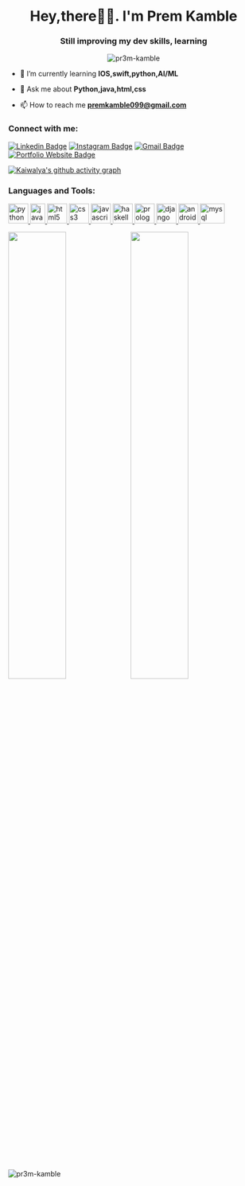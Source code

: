 <h1 align="center">Hey,there👋🏻. I'm Prem Kamble</h1>
<h3 align="center">Still improving my dev skills, learning</h3>

<p align="center"> <img src="https://komarev.com/ghpvc/?username=pr3m-kamble&label=Profile%20views&color=0e75b6&style=flat" alt="pr3m-kamble" /> </p>



- 🌱 I’m currently learning **IOS,swift,python,AI/ML**

- 💬 Ask me about **Python,java,html,css**

- 📫 How to reach me **premkamble099@gmail.com**

<h3 align="left">Connect with me:</h3>

[![Linkedin Badge](https://img.shields.io/badge/-prem_kamble-blue?style=flat-square&logo=Linkedin&logoColor=white&link=https://www.linkedin.com/in/prem-kamble/)](https://www.linkedin.com/in/prem/)
[![Instagram Badge](https://img.shields.io/badge/-pr3msig-purple?style=flat-square&logo=instagram&logoColor=white&link=https://instagram.com/notkaiwalya)](https://instagram.com/npr3msig)
[![Gmail Badge](https://img.shields.io/badge/-premkamble099@gmail.com-c14438?style=flat-square&logo=Gmail&logoColor=white&link=mailto:kaiwalyakoparkar@gmail.com)](mailto:premkamble099@gmail.com)
[![Portfolio Website Badge](https://img.shields.io/badge/-Portfolio-black?style=flat-square&logo=BioLink&logoColor=white&link=https://link.kaiwalyakoparkar.com/)](https://link.kaiwalyakoparkar.com/)

[![Kaiwalya's github activity graph](https://github-readme-activity-graph.vercel.app/graph?username=pr3m-kamble&bg_color=0f2d3d&color=1cadfb&line=1cadfb&point=1cadfb&area=true&hide_border=true)](https://github.com/ashutosh00710/github-readme-activity-graph)

<h3 align="left">Languages and Tools:</h3>

<p align="left"> 
  <a href="https://www.python.org" target="_blank" rel="noreferrer"> 
    <img src="https://upload.wikimedia.org/wikipedia/commons/thumb/c/c3/Python-logo-notext.svg/182px-Python-logo-notext.svg.png" alt="python" width="40" height="40"/> 
  </a> 
  <a href="https://www.java.com" target="_blank" rel="noreferrer"> 
    <img src="https://upload.wikimedia.org/wikipedia/en/thumb/3/30/Java_programming_language_logo.svg/182px-Java_programming_language_logo.svg.png" alt="java" width="30" height="40"/> 
  </a> 
  <a href="https://www.w3.org/html/" target="_blank" rel="noreferrer"> 
    <img src="https://upload.wikimedia.org/wikipedia/commons/thumb/6/61/HTML5_logo_and_wordmark.svg/195px-HTML5_logo_and_wordmark.svg.png" alt="html5" width="40" height="40"/> 
  </a> 
  <a href="https://www.w3schools.com/css/" target="_blank" rel="noreferrer"> 
    <img src="https://upload.wikimedia.org/wikipedia/commons/thumb/d/d5/CSS3_logo_and_wordmark.svg/180px-CSS3_logo_and_wordmark.svg.png" alt="css3" width="40" height="40"/> 
  </a> 
  <a href="https://developer.mozilla.org/en-US/docs/Web/JavaScript" target="_blank" rel="noreferrer"> 
    <img src="https://www.javascripttutorial.net/wp-content/uploads/2021/04/JavaScript-Tutorial.svg" alt="javascript" width="40" height="40"/> 
  </a> 
  <a href="https://www.haskell.org/" target="_blank" rel="noreferrer"> 
    <img src="https://upload.wikimedia.org/wikipedia/commons/1/1c/Haskell-Logo.svg" alt="haskell" width="40" height="40"/> 
  </a> 
  <a href="https://en.wikipedia.org/wiki/Prolog" target="_blank" rel="noreferrer"> 
    <img src="https://www.swi-prolog.org/download/logo/swipl-128.png" alt="prolog" width="40" height="40"/> 
  </a> 
  <a href="https://www.djangoproject.com/" target="_blank" rel="noreferrer"> 
    <img src="https://cdn.worldvectorlogo.com/logos/django.svg" alt="django" width="40" height="40"/> 
  </a> 
  <a href="https://developer.android.com" target="_blank" rel="noreferrer"> 
    <img src="https://upload.wikimedia.org/wikipedia/commons/thumb/6/64/Android_logo_2019_%28stacked%29.svg/182px-Android_logo_2019_%28stacked%29.svg.png" alt="android" width="40" height="40"/> 
  </a> 
  <a href="https://www.mysql.com/" target="_blank" rel="noreferrer"> 
    <img src="https://upload.wikimedia.org/wikipedia/en/thumb/d/dd/MySQL_logo.svg/150px-MySQL_logo.svg.png" alt="mysql" width="50" height="40"/> 
  </a> 
</p>



<p align="left">
	
  <img width="48%" src="https://github-readme-stats.vercel.app/api?username=pr3m-kamble&show_icons=true&theme=tokyonight" />
  <img width="48%" src="https://github-readme-streak-stats.herokuapp.com/?user=pr3m-kamble&theme=tokyonight" />
</p>
<p><img align="left" src="https://github-readme-stats.vercel.app/api/top-langs?username=pr3m-kamble&show_icons=true&locale=en&layout=compact" alt="pr3m-kamble" /></p>
